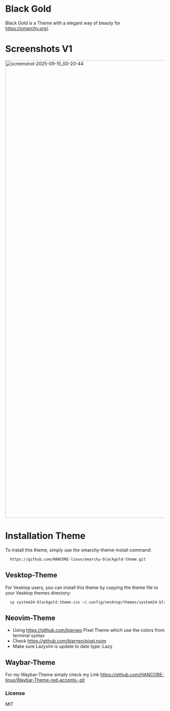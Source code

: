 # Black Gold
Black Gold is a Theme with a elegant way of beauty for https://omarchy.org/. 

# Screenshots V1
<img width="2560" height="1440" alt="screenshot-2025-09-15_00-20-44" src="https://github.com/user-attachments/assets/d3df618b-7929-4d2e-8e04-37cb8b196b50" />

# Installation Theme

To install this theme, simply use the omarchy-theme-install command:

```bash
  https://github.com/HANCORE-linux/omarchy-blackgold-theme.git
```
## Vesktop-Theme
For Vesktop users, you can install this theme by copying the theme file to your Vesktop themes directory:
```bash
  cp system24-blackgold.theme.css ~/.config/vesktop/themes/system24-blackgold.theme.css
```

## Neovim-Theme
- Using https://github.com/bjarneo Pixel Theme which use the colors from terminal syntax <br>
- Check https://github.com/bjarneo/pixel.nvim <br>
- Make sure Lazyvim is update to date type :Lazy <br>

## Waybar-Theme
For my Waybar-Theme simply check my Link https://github.com/HANCORE-linux/Waybar-Theme-red-accents-.git

### License
MIT
